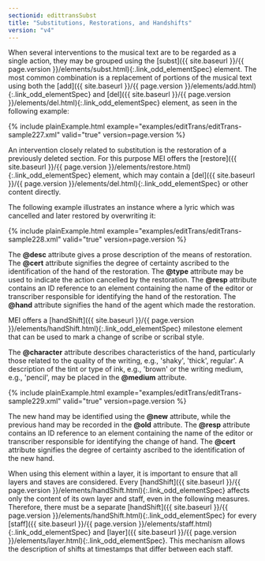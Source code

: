 ```yaml
---
sectionid: edittransSubst
title: "Substitutions, Restorations, and Handshifts"
version: "v4"
---
```




When several interventions to the musical text are to be regarded as a single action,
they
may be grouped using the [subst]({{ site.baseurl }}/{{ page.version }}/elements/subst.html){:.link_odd_elementSpec} element. The most common combination is
a replacement of portions of the musical text using both the [add]({{ site.baseurl }}/{{ page.version }}/elements/add.html){:.link_odd_elementSpec} and
[del]({{ site.baseurl }}/{{ page.version }}/elements/del.html){:.link_odd_elementSpec} element, as seen in the following example:

{% include plainExample.html example="examples/editTrans/editTrans-sample227.xml" valid="true" version=page.version %}


An intervention closely related to substitution is the restoration of a previously
deleted
section. For this purpose MEI offers the [restore]({{ site.baseurl }}/{{ page.version }}/elements/restore.html){:.link_odd_elementSpec} element, which may
contain a [del]({{ site.baseurl }}/{{ page.version }}/elements/del.html){:.link_odd_elementSpec} or other content directly.

The following example illustrates an instance where a lyric which was cancelled and
later
restored by overwriting it:

{% include plainExample.html example="examples/editTrans/editTrans-sample228.xml" valid="true" version=page.version %}


The **@desc** attribute gives a prose description of the means of restoration. The
**@cert** attribute signifies the degree of certainty ascribed to the identification
of the hand of the restoration. The **@type** attribute may be used to indicate the
action cancelled by the restoration. The **@resp** attribute contains an ID reference
to an element containing the name of the editor or transcriber responsible for identifying
the hand of the restoration. The **@hand** attribute signifies the hand of the agent
which made the restoration.





MEI offers a [handShift]({{ site.baseurl }}/{{ page.version }}/elements/handShift.html){:.link_odd_elementSpec} milestone element that can be used to mark a
change of scribe or scribal style.

The **@character** attribute describes characteristics of the hand, particularly
those related to the quality of the writing, e.g., 'shaky', 'thick', regular'. A description
of the tint or type of ink, e.g., 'brown' or the writing medium, e.g., 'pencil', may
be
placed in the **@medium** attribute.

{% include plainExample.html example="examples/editTrans/editTrans-sample229.xml" valid="true" version=page.version %}


The new hand may be identified using the **@new** attribute, while the previous hand
may be recorded in the **@old** attribute. The **@resp** attribute contains an
ID reference to an element containing the name of the editor or transcriber responsible
for
identifying the change of hand. The **@cert** attribute signifies the degree of
certainty ascribed to the identification of the new hand.



When using this element within a layer, it is important to ensure that all layers
and
staves are considered. Every [handShift]({{ site.baseurl }}/{{ page.version }}/elements/handShift.html){:.link_odd_elementSpec} affects only the content of its
own layer and staff, even in the following measures. Therefore, there must be a separate
[handShift]({{ site.baseurl }}/{{ page.version }}/elements/handShift.html){:.link_odd_elementSpec} for every [staff]({{ site.baseurl }}/{{ page.version }}/elements/staff.html){:.link_odd_elementSpec} and [layer]({{ site.baseurl }}/{{ page.version }}/elements/layer.html){:.link_odd_elementSpec}. This mechanism allows the description of shifts at timestamps that differ
between each staff.



